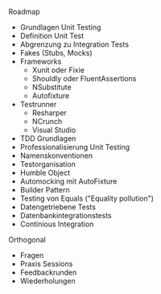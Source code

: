 Roadmap

 - Grundlagen Unit Testing
  - Definition Unit Test
  - Abgrenzung zu Integration Tests
  - Fakes (Stubs, Mocks)
  - Frameworks
    - Xunit oder Fixie
    - Shouldly oder FluentAssertions
    - NSubstitute
    - Autofixture
  - Testrunner
    - Resharper
    - NCrunch
    - Visual Studio
  - TDD Grundlagen
 - Professionalisierung Unit Testing
  - Namenskonventionen
  - Testorganisation
  - Humble Object
  - Automocking mit AutoFixture
  - Builder Pattern
  - Testing von Equals ("Equality pollution")
  - Datengetriebene Tests
  - Datenbankintegrationstests
  - Continious Integration

Orthogonal
- Fragen
- Praxis Sessions
- Feedbackrunden
- Wiederholungen

